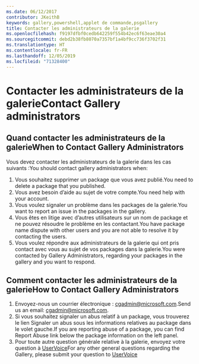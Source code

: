 ```yaml
---
ms.date: 06/12/2017
contributor: JKeithB
keywords: gallery,powershell,applet de commande,psgallery
title: Contacter les administrateurs de la galerie
ms.openlocfilehash: f9197dfbf0cedb642259f554b42ec6f63eae30a4
ms.sourcegitcommit: debd2b38fb8070a7357bf1a4bf9cc736f3702f31
ms.translationtype: HT
ms.contentlocale: fr-FR
ms.lasthandoff: 12/05/2019
ms.locfileid: "71328400"
---
```

# <a name="contact-gallery-administrators"></a><span data-ttu-id="00a65-103">Contacter les administrateurs de la galerie</span><span class="sxs-lookup"><span data-stu-id="00a65-103">Contact Gallery administrators</span></span>

## <a name="when-to-contact-gallery-administrators"></a><span data-ttu-id="00a65-104">Quand contacter les administrateurs de la galerie</span><span class="sxs-lookup"><span data-stu-id="00a65-104">When to Contact Gallery Administrators</span></span>

<span data-ttu-id="00a65-105">Vous devez contacter les administrateurs de la galerie dans les cas suivants :</span><span class="sxs-lookup"><span data-stu-id="00a65-105">You should contact gallery administrators when:</span></span>

1. <span data-ttu-id="00a65-106">Vous souhaitez supprimer un package que vous avez publié.</span><span class="sxs-lookup"><span data-stu-id="00a65-106">You need to delete a package that you published.</span></span>
2. <span data-ttu-id="00a65-107">Vous avez besoin d’aide au sujet de votre compte.</span><span class="sxs-lookup"><span data-stu-id="00a65-107">You need help with your account.</span></span>
3. <span data-ttu-id="00a65-108">Vous voulez signaler un problème dans les packages de la galerie.</span><span class="sxs-lookup"><span data-stu-id="00a65-108">You want to report an issue in the packages in the gallery.</span></span>
4. <span data-ttu-id="00a65-109">Vous êtes en litige avec d’autres utilisateurs sur un nom de package et ne pouvez résoudre le problème en les contactant.</span><span class="sxs-lookup"><span data-stu-id="00a65-109">You have package name dispute with other users and you are not able to resolve it by contacting the users.</span></span>
5. <span data-ttu-id="00a65-110">Vous voulez répondre aux administrateurs de la galerie qui ont pris contact avec vous au sujet de vos packages dans la galerie.</span><span class="sxs-lookup"><span data-stu-id="00a65-110">You were contacted by Gallery Administrators, regarding your packages in the gallery and you want to respond.</span></span>

## <a name="how-to-contact-gallery-administrators"></a><span data-ttu-id="00a65-111">Comment contacter les administrateurs de la galerie</span><span class="sxs-lookup"><span data-stu-id="00a65-111">How to Contact Gallery Administrators</span></span>

1. <span data-ttu-id="00a65-112">Envoyez-nous un courrier électronique : cgadmin@microsoft.com.</span><span class="sxs-lookup"><span data-stu-id="00a65-112">Send us an email: cgadmin@microsoft.com.</span></span>
2. <span data-ttu-id="00a65-113">Si vous souhaitez signaler un abus relatif à un package, vous trouverez le lien Signaler un abus sous les informations relatives au package dans le volet gauche.</span><span class="sxs-lookup"><span data-stu-id="00a65-113">If you are reporting abuse of a package, you can find Report Abuse link below the package information on the left panel.</span></span>
3. <span data-ttu-id="00a65-114">Pour toute autre question générale relative à la galerie, envoyez votre question à [UserVoice](http://windowsserver.uservoice.com/forums/301869-powershell)</span><span class="sxs-lookup"><span data-stu-id="00a65-114">For any other general questions regarding the Gallery, please submit your question to [UserVoice](http://windowsserver.uservoice.com/forums/301869-powershell)</span></span>

